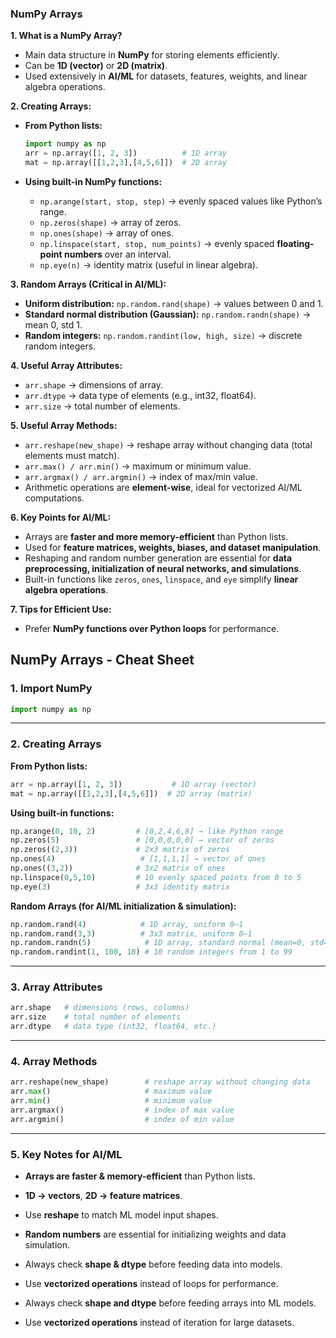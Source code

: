 ### **NumPy Arrays**

**1. What is a NumPy Array?**

* Main data structure in **NumPy** for storing elements efficiently.
* Can be **1D (vector)** or **2D (matrix)**.
* Used extensively in **AI/ML** for datasets, features, weights, and linear algebra operations.

**2. Creating Arrays:**

* **From Python lists:**

  ```python
  import numpy as np
  arr = np.array([1, 2, 3])          # 1D array
  mat = np.array([[1,2,3],[4,5,6]])  # 2D array
  ```
* **Using built-in NumPy functions:**

  * `np.arange(start, stop, step)` → evenly spaced values like Python’s range.
  * `np.zeros(shape)` → array of zeros.
  * `np.ones(shape)` → array of ones.
  * `np.linspace(start, stop, num_points)` → evenly spaced **floating-point numbers** over an interval.
  * `np.eye(n)` → identity matrix (useful in linear algebra).

**3. Random Arrays (Critical in AI/ML):**

* **Uniform distribution:** `np.random.rand(shape)` → values between 0 and 1.
* **Standard normal distribution (Gaussian):** `np.random.randn(shape)` → mean 0, std 1.
* **Random integers:** `np.random.randint(low, high, size)` → discrete random integers.

**4. Useful Array Attributes:**

* `arr.shape` → dimensions of array.
* `arr.dtype` → data type of elements (e.g., int32, float64).
* `arr.size` → total number of elements.

**5. Useful Array Methods:**

* `arr.reshape(new_shape)` → reshape array without changing data (total elements must match).
* `arr.max() / arr.min()` → maximum or minimum value.
* `arr.argmax() / arr.argmin()` → index of max/min value.
* Arithmetic operations are **element-wise**, ideal for vectorized AI/ML computations.

**6. Key Points for AI/ML:**

* Arrays are **faster and more memory-efficient** than Python lists.
* Used for **feature matrices, weights, biases, and dataset manipulation**.
* Reshaping and random number generation are essential for **data preprocessing, initialization of neural networks, and simulations**.
* Built-in functions like `zeros`, `ones`, `linspace`, and `eye` simplify **linear algebra operations**.

**7. Tips for Efficient Use:**

* Prefer **NumPy functions over Python loops** for performance.

## **NumPy Arrays - Cheat Sheet**

### **1. Import NumPy**

```python
import numpy as np
```

---

### **2. Creating Arrays**

**From Python lists:**

```python
arr = np.array([1, 2, 3])           # 1D array (vector)
mat = np.array([[1,2,3],[4,5,6]])  # 2D array (matrix)
```

**Using built-in functions:**

```python
np.arange(0, 10, 2)         # [0,2,4,6,8] → like Python range
np.zeros(5)                 # [0,0,0,0,0] → vector of zeros
np.zeros((2,3))             # 2x3 matrix of zeros
np.ones(4)                   # [1,1,1,1] → vector of ones
np.ones((3,2))              # 3x2 matrix of ones
np.linspace(0,5,10)         # 10 evenly spaced points from 0 to 5
np.eye(3)                   # 3x3 identity matrix
```

**Random Arrays (for AI/ML initialization & simulation):**

```python
np.random.rand(4)            # 1D array, uniform 0–1
np.random.rand(3,3)          # 3x3 matrix, uniform 0–1
np.random.randn(5)            # 1D array, standard normal (mean=0, std=1)
np.random.randint(1, 100, 10) # 10 random integers from 1 to 99
```

---

### **3. Array Attributes**

```python
arr.shape   # dimensions (rows, columns)
arr.size    # total number of elements
arr.dtype   # data type (int32, float64, etc.)
```

---

### **4. Array Methods**

```python
arr.reshape(new_shape)        # reshape array without changing data
arr.max()                     # maximum value
arr.min()                     # minimum value
arr.argmax()                  # index of max value
arr.argmin()                  # index of min value
```

---

### **5. Key Notes for AI/ML**

* **Arrays are faster & memory-efficient** than Python lists.
* **1D → vectors**, **2D → feature matrices**.
* Use **reshape** to match ML model input shapes.
* **Random numbers** are essential for initializing weights and data simulation.
* Always check **shape & dtype** before feeding data into models.
* Use **vectorized operations** instead of loops for performance.

* Always check **shape and dtype** before feeding arrays into ML models.
* Use **vectorized operations** instead of iteration for large datasets.
